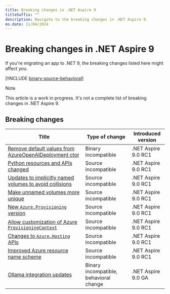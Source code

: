 ```yaml
---
title: Breaking changes in .NET Aspire 9
titleSuffix: ""
description: Navigate to the breaking changes in .NET Aspire 9.
ms.date: 11/04/2024
---
```


# Breaking changes in .NET Aspire 9

If you're migrating an app to .NET 9, the breaking changes listed here might affect you.

[!INCLUDE [binary-source-behavioral](../includes/binary-source-behavioral.md)]

> [!NOTE]
> This article is a work in progress. It's not a complete list of breaking changes in .NET Aspire 9.

## Breaking changes

| Title | Type of change | Introduced version |
|--|--|--|
| [Remove default values from AzureOpenAIDeployment ctor](azureopenai-ctor.md) | Binary incompatible | .NET Aspire 9.0 RC1 |
| [Python resources and APIs changed](addpython.md) | Source incompatible | .NET Aspire 9.0 RC1 |
| [Updates to implicitly named volumes to avoid collisions](unnamed-volumes.md) | Source incompatible | .NET Aspire 9.0 RC1 |
| [Make unnamed volumes more unique](make-unnamed-volumes-unique.md) | Source incompatible | .NET Aspire 9.0 RC1 |
| [New `Azure.Provisioning` version](azure-provisioning.md) | Source incompatible | .NET Aspire 9.0 RC1 |
| [Allow customization of Azure `ProvisioningContext`](provisioning-context.md) | Source incompatible | .NET Aspire 9.0 RC1 |
| [Changes to `Azure.Hosting` APIs](azure-hosting.md) | Source incompatible | .NET Aspire 9.0 RC1 |
| [Improved Azure resource name scheme](azure-resource-name-scheme.md) | Source incompatible | .NET Aspire 9.0 RC1 |
| [Ollama integration updates](ollama-integration-updates.md) | Binary incompatible, behavioral change | .NET Aspire 9.0 GA |
